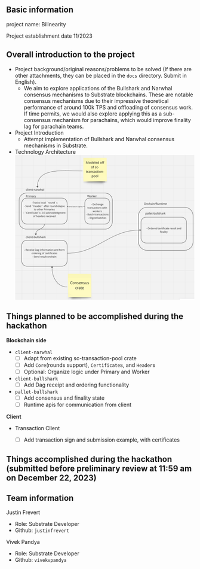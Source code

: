 ## Basic information

project name: Bilinearity

Project establishment date 11/2023

## Overall introduction to the project
- Project background/original reasons/problems to be solved (If there are other attachments, they can be placed in the `docs` directory. Submit in English).
  - We aim to explore applications of the Bullshark and Narwhal consensus mechanisms to Substrate blockchains. These are notable consensus mechanisms due to their impressive theoretical performance of around 100k TPS and offloading of consensus work. If time permits, we would also explore applying this as a sub-consensus mechanism for parachains, which would improve finality lag for parachain teams. 
- Project Introduction
  - Attempt implementation of Bullshark and Narwhal consensus mechanisms in Substrate. 
- Technology Architecture
  ![Substrate solution architecture](./docs/architecture.png)

## Things planned to be accomplished during the hackathon

**Blockchain side**

- `client-narwhal`
   - [ ] Adapt from existing sc-transaction-pool crate
   - [ ] Add `Core`(rounds support), `Certificate`s, and `Header`s
   - [ ] Optional: Organize logic under Primary and Worker
- `client-bullshark`
   - [ ] Add Dag receipt and ordering functionality
- `pallet-bullshark`
   - [ ] Add consensus and finality state
   - [ ] Runtime apis for communication from client

**Client**
- Transaction Client
   - [ ] Add transaction sign and submission example, with certificates


## Things accomplished during the hackathon (submitted before preliminary review at 11:59 am on December 22, 2023)

## Team information

Justin Frevert
  - Role: Substrate Developer
  - Github: `justinfrevert`

Vivek Pandya
  - Role: Substrate Developer
  - Github: `vivekvpandya`